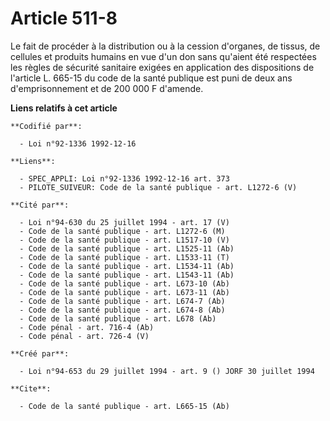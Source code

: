 # Article 511-8

Le fait de procéder à la distribution ou à la cession d'organes, de tissus, de cellules et produits humains en vue d'un don
sans qu'aient été respectées les règles de sécurité sanitaire exigées en application des dispositions de l'article L. 665-15
du code de la santé publique est puni de deux ans d'emprisonnement et de 200 000 F d'amende.

**Liens relatifs à cet article**

	**Codifié par**:

	  - Loi n°92-1336 1992-12-16

	**Liens**:

	  - SPEC_APPLI: Loi n°92-1336 1992-12-16 art. 373
	  - PILOTE_SUIVEUR: Code de la santé publique - art. L1272-6 (V)

	**Cité par**:

	  - Loi n°94-630 du 25 juillet 1994 - art. 17 (V)
	  - Code de la santé publique - art. L1272-6 (M)
	  - Code de la santé publique - art. L1517-10 (V)
	  - Code de la santé publique - art. L1525-11 (Ab)
	  - Code de la santé publique - art. L1533-11 (T)
	  - Code de la santé publique - art. L1534-11 (Ab)
	  - Code de la santé publique - art. L1543-11 (Ab)
	  - Code de la santé publique - art. L673-10 (Ab)
	  - Code de la santé publique - art. L673-11 (Ab)
	  - Code de la santé publique - art. L674-7 (Ab)
	  - Code de la santé publique - art. L674-8 (Ab)
	  - Code de la santé publique - art. L678 (Ab)
	  - Code pénal - art. 716-4 (Ab)
	  - Code pénal - art. 726-4 (V)

	**Créé par**:

	  - Loi n°94-653 du 29 juillet 1994 - art. 9 () JORF 30 juillet 1994

	**Cite**:

	  - Code de la santé publique - art. L665-15 (Ab)
